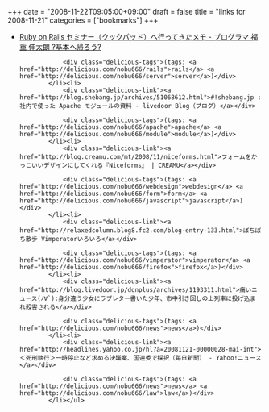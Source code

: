 +++
date = "2008-11-22T09:05:00+09:00"
draft = false
title = "links for 2008-11-21"
categories = ["bookmarks"]
+++

<ul class="delicious"><li>
                <div class="delicious-link"><a href="http://d.hatena.ne.jp/japanrock_pg/20081120/1227193355">Ruby on Rails セミナー（クックパッド）へ行ってきたメモ - プログラマ 福重 伸太朗 ?基本へ帰ろう?</a></div>
                
                <div class="delicious-tags">(tags: <a href="http://delicious.com/nobu666/rails">rails</a> <a href="http://delicious.com/nobu666/server">server</a>)</div>
            </li><li>
                <div class="delicious-link"><a href="http://blog.shebang.jp/archives/51068612.html">#!shebang.jp : 社内で使った Apache モジュールの資料 - livedoor Blog（ブログ）</a></div>
                
                <div class="delicious-tags">(tags: <a href="http://delicious.com/nobu666/apache">apache</a> <a href="http://delicious.com/nobu666/module">module</a>)</div>
            </li><li>
                <div class="delicious-link"><a href="http://blog.creamu.com/mt/2008/11/niceforms.html">フォームをかっこいいデザインにしてくれる『Niceforms』 | CREAMU</a></div>
                
                <div class="delicious-tags">(tags: <a href="http://delicious.com/nobu666/webdesign">webdesign</a> <a href="http://delicious.com/nobu666/form">form</a> <a href="http://delicious.com/nobu666/javascript">javascript</a>)</div>
            </li><li>
                <div class="delicious-link"><a href="http://relaxedcolumn.blog8.fc2.com/blog-entry-133.html">ぼちぼち散歩 Vimperatorいろいろ</a></div>
                
                <div class="delicious-tags">(tags: <a href="http://delicious.com/nobu666/vimperator">vimperator</a> <a href="http://delicious.com/nobu666/firefox">firefox</a>)</div>
            </li><li>
                <div class="delicious-link"><a href="http://blog.livedoor.jp/dqnplus/archives/1193311.html">痛いニュース(ﾉ∀`):身分違う少女にラブレター書いた少年、市中引き回しの上列車に投げ込まれ殺害される</a></div>
                
                <div class="delicious-tags">(tags: <a href="http://delicious.com/nobu666/news">news</a>)</div>
            </li><li>
                <div class="delicious-link"><a href="http://headlines.yahoo.co.jp/hl?a=20081121-00000028-mai-int">＜死刑執行＞一時停止など求める決議案、国連委で採択（毎日新聞） - Yahoo!ニュース</a></div>
                
                <div class="delicious-tags">(tags: <a href="http://delicious.com/nobu666/news">news</a> <a href="http://delicious.com/nobu666/law">law</a>)</div>
            </li></ul>
